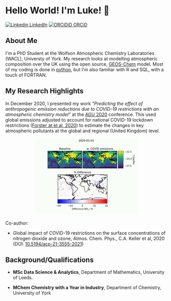 
# Hello World! I'm Luke!  👋
[![Linkedin](https://i.stack.imgur.com/gVE0j.png) LinkedIn](https://www.linkedin.com/in/luke-fakes-03192abb/)
[![ORCiDiD](https://orcid.org/sites/default/files/images/orcid_16x16.png_O) ORCiD](https://orcid.org/0000-0002-8906-6772)


## About Me
I'm a PhD Student at the Wolfson Atmospheric Chemistry Laboratories (WACL), Universty of York. My research looks at modelling atmospheric composition over the UK using the open source, [GEOS-Chem](http://wiki.seas.harvard.edu/geos-chem/index.php/Main_Page) model. Most of my coding is done in [python](https://www.python.org/), but I'm also familiar with R and SQL, with a touch of FORTRAN. 

## My Research Highlights
In December 2020, I presented my work *"Predicting the effect of anthropogenic emission reductions due to COVID-19 restrictions with an atmospheric chemistry model"* at the [AGU 2020](https://www.agu.org/) conference. This used global emissions adjusted to account for national COVID-19 lockdown restrictions ([Forster at et al, 2020](https://www.nature.com/articles/s41558-020-0883-0)) to estimate the changes in key atmospheric pollutants at the global and regional (United Kingdom) level.
<p align="center"><img src="NO2_wCOVIDEmis.gif" /></p>

Co-author:
* Global impact of COVID-19 restrictions on the surface concentrations of nitrogen dioxide and ozone, Atmos. Chem. Phys., C.A. Keller et al, 2020 (DOI: [10.5194/acp-21-3555-2021](https://www.researchgate.net/deref/http%3A%2F%2Fdx.doi.org%2F10.5194%2Facp-21-3555-2021?_sg%5B0%5D=7hh61KcFniP5lZyUnSGUrs1JdGKbbqoQ5Y7MFtOltpf8-bTPomKBeQGEDU4OHncxFGWsYnKq_zITXbI8__TdFKDu1A.sXMD157_KhOg8Y6Vb3ZSL76_SZtv_RP9fnDWIcTKPCpFee23Q8CJB7mQNRd6aSNXPny4MN5tJUc-7ZWZ5zE_KA))


## Background/Qualifications
* **MSc Data Science & Analytics**, Department of Mathematics, University of Leeds. 


* **MChem Chemistry with a Year in Industry**, Department of Chemistry, University of York





<!--
**LukeFakes/LukeFakes** is a ✨ _special_ ✨ repository because its `README.md` (this file) appears on your GitHub profile.


Here are some ideas to get you started:

!## My Interests

- 🔭 I’m currently working on ...
- 🌱 I’m currently learning ...
- 👯 I’m looking to collaborate on ...
- 🤔 I’m looking for help with ...
- 💬 Ask me about ...
- 📫 How to reach me: ...
- 😄 Pronouns: ...
- ⚡ Fun fact: ...
-->
